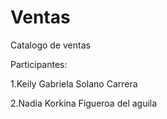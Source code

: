 # Ventas
Catalogo de ventas


Participantes:



1.Keily Gabriela Solano Carrera




2.Nadia Korkina Figueroa del aguila
